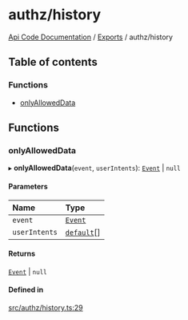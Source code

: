 # authz/history
 
[Api Code Documentation](../README.md) / [Exports](../modules.md) / authz/history

## Table of contents

### Functions

- [onlyAllowedData](authz_history.md#onlyalloweddata)

## Functions

### onlyAllowedData

▸ **onlyAllowedData**(`event`, `userIntents`): [`Event`](../interfaces/service_event.Event.md) \| ``null``

#### Parameters

| Name | Type |
| :------ | :------ |
| `event` | [`Event`](../interfaces/service_event.Event.md) |
| `userIntents` | [`default`](authz_intents.md#default)[] |

#### Returns

[`Event`](../interfaces/service_event.Event.md) \| ``null``

#### Defined in

[src/authz/history.ts:29](https://github.com/openkfw/TruBudget/blob/1602d8b/api/src/authz/history.ts#L29)
